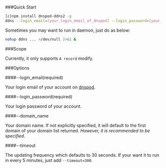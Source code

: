 ###Quick Start

```bash
[c]npm install dnspod-ddns2 -g
ddns --login_email=[your_login_email_of_dnspod] --login_password=[your_login_password_of_dnspod]
```
Sometimes you may want to run in daemon, just do as below:

```bash
nohup ddns ... >/dev/null 2>&1 &
```

###Scope

Currently, it only supports ```A record``` modify.

###Options

####--login_email(required)

Your login email of your account on [dnspod](https://www.dnspod.cn).

####--login_password(required)

Your login password of your account.

####--domain_name

Your domain name. If not explicitly specified, it will default to the first domain of your domain list returned. *However, it is recommended to be specified.*

####--timeout

The updating frequency which defaults to 30 seconds. If your want it to run in every 5 minutes, just add ```--timeout=300```.
